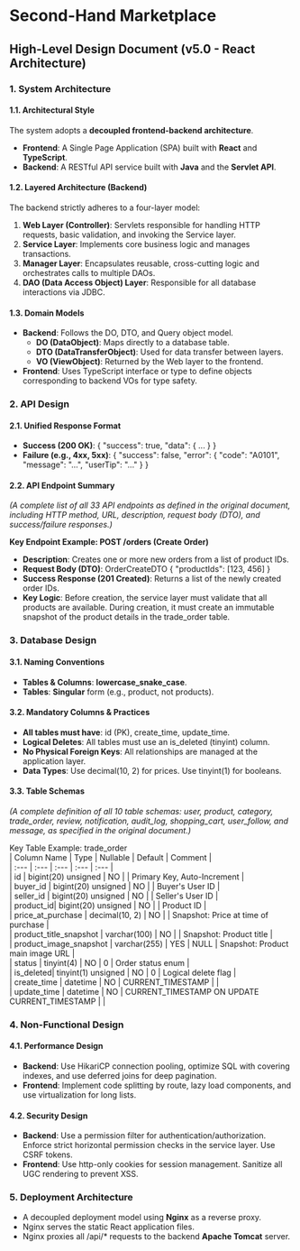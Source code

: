 # **Second-Hand Marketplace**

## **High-Level Design Document (v5.0 \- React Architecture)**

### **1\. System Architecture**

#### **1.1. Architectural Style**

The system adopts a **decoupled frontend-backend architecture**.

* **Frontend**: A Single Page Application (SPA) built with **React** and **TypeScript**.  
* **Backend**: A RESTful API service built with **Java** and the **Servlet API**.

#### **1.2. Layered Architecture (Backend)**

The backend strictly adheres to a four-layer model:

1. **Web Layer (Controller)**: Servlets responsible for handling HTTP requests, basic validation, and invoking the Service layer.  
2. **Service Layer**: Implements core business logic and manages transactions.  
3. **Manager Layer**: Encapsulates reusable, cross-cutting logic and orchestrates calls to multiple DAOs.  
4. **DAO (Data Access Object) Layer**: Responsible for all database interactions via JDBC.

#### **1.3. Domain Models**

* **Backend**: Follows the DO, DTO, and Query object model.  
  * **DO (DataObject)**: Maps directly to a database table.  
  * **DTO (DataTransferObject)**: Used for data transfer between layers.  
  * **VO (ViewObject)**: Returned by the Web layer to the frontend.  
* **Frontend**: Uses TypeScript interface or type to define objects corresponding to backend VOs for type safety.

### **2\. API Design**

#### **2.1. Unified Response Format**

* **Success (200 OK)**: { "success": true, "data": { ... } }  
* **Failure (e.g., 4xx, 5xx)**: { "success": false, "error": { "code": "A0101", "message": "...", "userTip": "..." } }

#### **2.2. API Endpoint Summary**

*(A complete list of all 33 API endpoints as defined in the original document, including HTTP method, URL, description, request body (DTO), and success/failure responses.)*

**Key Endpoint Example: POST /orders (Create Order)**

* **Description**: Creates one or more new orders from a list of product IDs.  
* **Request Body (DTO)**: OrderCreateDTO { "productIds": \[123, 456\] }  
* **Success Response (201 Created)**: Returns a list of the newly created order IDs.  
* **Key Logic**: Before creation, the service layer must validate that all products are available. During creation, it must create an immutable snapshot of the product details in the trade\_order table.

### **3\. Database Design**

#### **3.1. Naming Conventions**

* **Tables & Columns**: **lowercase\_snake\_case**.  
* **Tables**: **Singular** form (e.g., product, not products).

#### **3.2. Mandatory Columns & Practices**

* **All tables must have**: id (PK), create\_time, update\_time.  
* **Logical Deletes**: All tables must use an is\_deleted (tinyint) column.  
* **No Physical Foreign Keys**: All relationships are managed at the application layer.  
* **Data Types**: Use decimal(10, 2\) for prices. Use tinyint(1) for booleans.

#### **3.3. Table Schemas**

*(A complete definition of all 10 table schemas: user, product, category, trade\_order, review, notification, audit\_log, shopping\_cart, user\_follow, and message, as specified in the original document.)*

Key Table Example: trade\_order  
| Column Name | Type | Nullable | Default | Comment |  
| :--- | :--- | :--- | :--- | :--- |  
| id | bigint(20) unsigned | NO | | Primary Key, Auto-Increment |  
| buyer\_id | bigint(20) unsigned | NO | | Buyer's User ID |  
| seller\_id | bigint(20) unsigned | NO | | Seller's User ID |  
| product\_id| bigint(20) unsigned | NO | | Product ID |  
| price\_at\_purchase | decimal(10, 2\) | NO | | Snapshot: Price at time of purchase |  
| product\_title\_snapshot | varchar(100) | NO | | Snapshot: Product title |  
| product\_image\_snapshot | varchar(255) | YES | NULL | Snapshot: Product main image URL |  
| status | tinyint(4) | NO | 0 | Order status enum |  
| is\_deleted| tinyint(1) unsigned | NO | 0 | Logical delete flag |  
| create\_time | datetime | NO | CURRENT\_TIMESTAMP | |  
| update\_time | datetime | NO | CURRENT\_TIMESTAMP ON UPDATE CURRENT\_TIMESTAMP | |

### **4\. Non-Functional Design**

#### **4.1. Performance Design**

* **Backend**: Use HikariCP connection pooling, optimize SQL with covering indexes, and use deferred joins for deep pagination.  
* **Frontend**: Implement code splitting by route, lazy load components, and use virtualization for long lists.

#### **4.2. Security Design**

* **Backend**: Use a permission filter for authentication/authorization. Enforce strict horizontal permission checks in the service layer. Use CSRF tokens.  
* **Frontend**: Use http-only cookies for session management. Sanitize all UGC rendering to prevent XSS.

### **5\. Deployment Architecture**

* A decoupled deployment model using **Nginx** as a reverse proxy.  
* Nginx serves the static React application files.  
* Nginx proxies all /api/\* requests to the backend **Apache Tomcat** server.